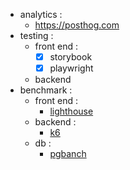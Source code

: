 - analytics :
  - https://posthog.com
- testing :
  - front end :
    - [x] storybook
    - [x] playwright
  - backend
- benchmark :
  - front end :
    - [lighthouse](https://github.com/GoogleChrome/lighthouse)
  - backend :
    - [k6](https://k6.io/)
  - db :
    - [pgbanch](https://www.postgresql.org/docs/current/pgbench.html)